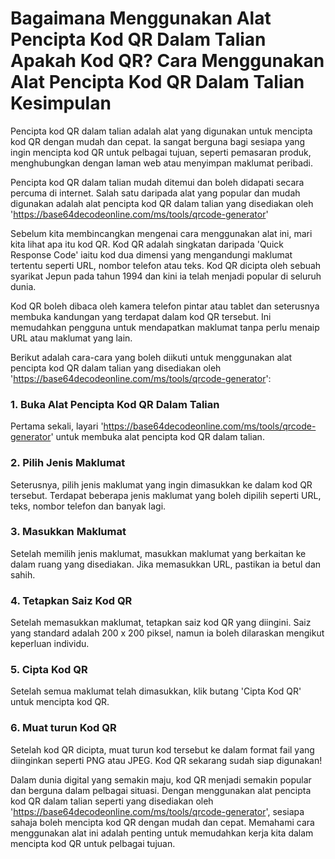 Bagaimana Menggunakan Alat Pencipta Kod QR Dalam Talian Apakah Kod QR? Cara Menggunakan Alat Pencipta Kod QR Dalam Talian Kesimpulan
====================================================================================================================================

Pencipta kod QR dalam talian adalah alat yang digunakan untuk mencipta kod QR dengan mudah dan cepat. Ia sangat berguna bagi sesiapa yang ingin mencipta kod QR untuk pelbagai tujuan, seperti pemasaran produk, menghubungkan dengan laman web atau menyimpan maklumat peribadi.

Pencipta kod QR dalam talian mudah ditemui dan boleh didapati secara percuma di internet. Salah satu daripada alat yang popular dan mudah digunakan adalah alat pencipta kod QR dalam talian yang disediakan oleh '<https://base64decodeonline.com/ms/tools/qrcode-generator>'

Sebelum kita membincangkan mengenai cara menggunakan alat ini, mari kita lihat apa itu kod QR. Kod QR adalah singkatan daripada 'Quick Response Code' iaitu kod dua dimensi yang mengandungi maklumat tertentu seperti URL, nombor telefon atau teks. Kod QR dicipta oleh sebuah syarikat Jepun pada tahun 1994 dan kini ia telah menjadi popular di seluruh dunia.

Kod QR boleh dibaca oleh kamera telefon pintar atau tablet dan seterusnya membuka kandungan yang terdapat dalam kod QR tersebut. Ini memudahkan pengguna untuk mendapatkan maklumat tanpa perlu menaip URL atau maklumat yang lain.

Berikut adalah cara-cara yang boleh diikuti untuk menggunakan alat pencipta kod QR dalam talian yang disediakan oleh '<https://base64decodeonline.com/ms/tools/qrcode-generator>':

### 1. Buka Alat Pencipta Kod QR Dalam Talian

Pertama sekali, layari '<https://base64decodeonline.com/ms/tools/qrcode-generator>' untuk membuka alat pencipta kod QR dalam talian.

### 2. Pilih Jenis Maklumat

Seterusnya, pilih jenis maklumat yang ingin dimasukkan ke dalam kod QR tersebut. Terdapat beberapa jenis maklumat yang boleh dipilih seperti URL, teks, nombor telefon dan banyak lagi.

### 3. Masukkan Maklumat

Setelah memilih jenis maklumat, masukkan maklumat yang berkaitan ke dalam ruang yang disediakan. Jika memasukkan URL, pastikan ia betul dan sahih.

### 4. Tetapkan Saiz Kod QR

Setelah memasukkan maklumat, tetapkan saiz kod QR yang diingini. Saiz yang standard adalah 200 x 200 piksel, namun ia boleh dilaraskan mengikut keperluan individu.

### 5. Cipta Kod QR

Setelah semua maklumat telah dimasukkan, klik butang 'Cipta Kod QR' untuk mencipta kod QR.

### 6. Muat turun Kod QR

Setelah kod QR dicipta, muat turun kod tersebut ke dalam format fail yang diinginkan seperti PNG atau JPEG. Kod QR sekarang sudah siap digunakan!

Dalam dunia digital yang semakin maju, kod QR menjadi semakin popular dan berguna dalam pelbagai situasi. Dengan menggunakan alat pencipta kod QR dalam talian seperti yang disediakan oleh '<https://base64decodeonline.com/ms/tools/qrcode-generator>', sesiapa sahaja boleh mencipta kod QR dengan mudah dan cepat. Memahami cara menggunakan alat ini adalah penting untuk memudahkan kerja kita dalam mencipta kod QR untuk pelbagai tujuan.